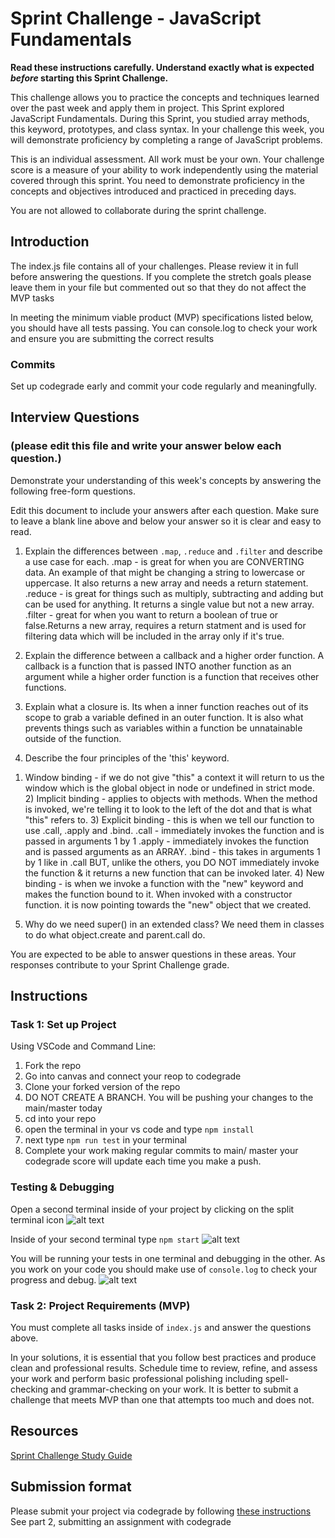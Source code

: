 # Sprint Challenge - JavaScript Fundamentals

**Read these instructions carefully. Understand exactly what is expected _before_ starting this Sprint Challenge.**

This challenge allows you to practice the concepts and techniques learned over the past week and apply them in project. This Sprint explored JavaScript Fundamentals. During this Sprint, you studied array methods, this keyword, prototypes, and class syntax. In your challenge this week, you will demonstrate proficiency by completing a range of JavaScript problems.

This is an individual assessment. All work must be your own. Your challenge score is a measure of your ability to work independently using the material covered through this sprint. You need to demonstrate proficiency in the concepts and objectives introduced and practiced in preceding days.

You are not allowed to collaborate during the sprint challenge. 

## Introduction

The index.js file contains all of your challenges. Please review it in full before answering the questions. If you complete the stretch goals please leave them in your file but commented out so that they do not affect the MVP tasks 

In meeting the minimum viable product (MVP) specifications listed below, you should have all tests passing. You can console.log to check your work and ensure you are submitting the correct results 

### Commits

Set up codegrade early and commit your code regularly and meaningfully. 

## Interview Questions
### (please edit this file and write your answer below each question.)
Demonstrate your understanding of this week's concepts by answering the following free-form questions.

Edit this document to include your answers after each question. Make sure to leave a blank line above and below your answer so it is clear and easy to read.

1. Explain the differences between `.map`, `.reduce` and `.filter` and describe a use case for each. 
.map - is great for when you are CONVERTING data. An example of that might be changing a string to lowercase or uppercase. It also returns a new array and needs a return statement.
.reduce - is great for things such as multiply, subtracting and adding but can be used for anything. It returns a single value but not a new array.
.filter - great for when you want to return a boolean of true or false.Returns a new array, requires a return statment and is used for filtering data which will be included in the array only if it's true.
2. Explain the difference between a callback and a higher order function.
A callback is a function that is passed INTO another function as an argument while a higher order function is a function that receives other functions.

3. Explain what a closure is.
Its when a inner function reaches out of its scope to grab a variable defined in an outer function.
It is also what prevents things such as variables within a function be unnatainable outside of the function.

4. Describe the four principles of the 'this' keyword.
 1) Window binding - if we do not give "this" a context it will return to us the window which is the global object in node or undefined in strict mode.
    2) Implicit binding - applies to objects with methods. When the method is invoked, we're telling it to look to the left of the dot and that is what "this" refers to.
    3) Explicit binding - this is when we tell our function to use .call, .apply and .bind. 
    .call - immediately invokes the function and is passed in arguments 1 by 1
    .apply - immediately invokes the function and is passed arguments as an ARRAY.
    .bind - this takes in arguments 1 by 1 like in .call BUT, unlike the others, you DO NOT immediately invoke the function & it returns a new function that can be invoked later.
    4) New binding - is when we invoke a function with the "new" keyword and makes the function bound to it. When invoked with a constructor function. it is now pointing towards the "new" object that we created.

5. Why do we need super() in an extended class?
We need them in classes to do what object.create and parent.call do.

You are expected to be able to answer questions in these areas. Your responses contribute to your Sprint Challenge grade. 

## Instructions

### Task 1: Set up Project

Using VSCode and Command Line:


1. Fork the repo
2. Go into canvas and connect your reop to codegrade
3. Clone your forked version of the repo
4. DO NOT CREATE A BRANCH. You will be pushing your changes to the main/master today
5. cd into your repo
6. open the terminal in your vs code and type `npm install`
7. next type `npm run test` in your terminal
8. Complete your work making regular commits to main/ master your codegrade score will update each time you make a push.


### Testing & Debugging

Open a second terminal inside of your project by clicking on the split terminal icon
![alt text](assets/split_terminal.png "Split Terminal")

Inside of your second terminal type `npm start` 
![alt text](assets/npm_start.png "type npm start")

You will be running your tests in one terminal and debugging in the other. As you work on your code you should make use of `console.log` to check your progress and debug.
![alt text](assets/tests_debug_terminal_final.png "your terminal should look like this")

### Task 2: Project Requirements (MVP)

You must complete all tasks inside of `index.js` and answer the questions above.

In your solutions, it is essential that you follow best practices and produce clean and professional results. Schedule time to review, refine, and assess your work and perform basic professional polishing including spell-checking and grammar-checking on your work. It is better to submit a challenge that meets MVP than one that attempts too much and does not.

## Resources
 
 [Sprint Challenge Study Guide](https://www.notion.so/lambdaschool/Unit-1-Sprint-3-Study-Guide-033a9a00659a4ef98c12eb97e49a6110)

## Submission format

Please submit your project via codegrade by following [these instructions](https://lambdaschool.notion.site/lambdaschool/Lambda-School-Git-Flow-Step-by-step-269f68ae3bf64eb689a8328715a179f9) See part 2, submitting an assignment with codegrade

